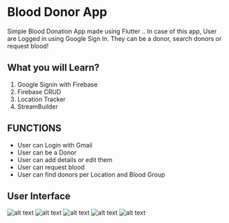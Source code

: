 # Blood Donor App

Simple Blood Donation App made using Flutter .. In case of this app, User are Logged in using Google Sign In. They can be a donor, search donors or request blood!



## What you will Learn?
1. Google Signin with Firebase
2. Firebase CRUD
3. Location Tracker
4. StreamBuilder

## FUNCTIONS
- User can Login with Gmail
- User can be a Donor
- User can add details or edit them
- User can request blood
- User can find donors per Location and Blood Group

## User Interface

![alt text](https://github.com/kanchan88/blood-donor-flutter/blob/master/don1.jpg?raw=true)
![alt text](https://github.com/kanchan88/blood-donor-flutter/blob/master/do2.jpg?raw=true)
![alt text](https://github.com/kanchan88/blood-donor-flutter/blob/master/do3.jpg?raw=true)
![alt text](https://github.com/kanchan88/blood-donor-flutter/blob/master/do4.jpg?raw=true)
![alt text](https://github.com/kanchan88/blood-donor-flutter/blob/master/do5.jpg?raw=true)
